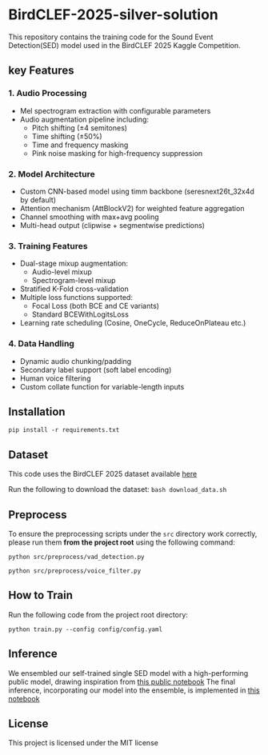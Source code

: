 # BirdCLEF-2025-silver-solution
This repository contains the training code for the Sound Event Detection(SED) model used in the BirdCLEF 2025 Kaggle Competition.

## key Features

### 1. Audio Processing
- Mel spectrogram extraction with configurable parameters
- Audio augmentation pipeline including:  
  - Pitch shifting (±4 semitones)  
  - Time shifting (±50%)  
  - Time and frequency masking  
  - Pink noise masking for high-frequency suppression  

### 2. Model Architecture
- Custom CNN-based model using timm backbone (seresnext26t_32x4d by default)  
- Attention mechanism (AttBlockV2) for weighted feature aggregation  
- Channel smoothing with max+avg pooling  
- Multi-head output (clipwise + segmentwise predictions)  

### 3. Training Features
- Dual-stage mixup augmentation:  
  - Audio-level mixup  
  - Spectrogram-level mixup  
- Stratified K-Fold cross-validation  
- Multiple loss functions supported:  
  - Focal Loss (both BCE and CE variants)  
  - Standard BCEWithLogitsLoss  
- Learning rate scheduling (Cosine, OneCycle, ReduceOnPlateau etc.)  

### 4. Data Handling
- Dynamic audio chunking/padding  
- Secondary label support (soft label encoding)  
- Human voice filtering  
- Custom collate function for variable-length inputs
  
## Installation 
`pip install -r requirements.txt`
## Dataset
This code uses the BirdCLEF 2025 dataset available [here](https://www.kaggle.com/competitions/birdclef-2025/data)

Run the following to download the dataset: `bash download_data.sh`
## Preprocess
To ensure the preprocessing scripts under the `src` directory work correctly, please run them **from the project root** using the following command:

`python src/preprocess/vad_detection.py`

`python src/preprocess/voice_filter.py`
## How to Train
Run the following code from the project root directory:

`python train.py --config config/config.yaml`
## Inference 
We ensembled our self-trained single SED model with a high-performing public model, drawing inspiration from [this public notebook](https://www.kaggle.com/code/johnyim1570/bird25-weightedblend-nfnet-seresnext-0-878) The final inference, incorporating our model into the ensemble, is implemented in [this notebook](https://www.kaggle.com/code/huojingyu/bird25-weightedblend-nfnet-seresnext-e7d03f)

## License 
This project is licensed under the MIT license 
